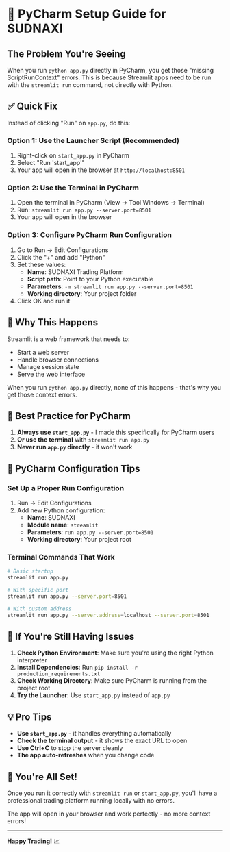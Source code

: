 # 🔧 PyCharm Setup Guide for SUDNAXI

## The Problem You're Seeing

When you run `python app.py` directly in PyCharm, you get those "missing ScriptRunContext" errors. This is because Streamlit apps need to be run with the `streamlit run` command, not directly with Python.

## ✅ Quick Fix

Instead of clicking "Run" on `app.py`, do this:

### Option 1: Use the Launcher Script (Recommended)
1. Right-click on `start_app.py` in PyCharm
2. Select "Run 'start_app'"
3. Your app will open in the browser at `http://localhost:8501`

### Option 2: Use the Terminal in PyCharm
1. Open the terminal in PyCharm (View → Tool Windows → Terminal)
2. Run: `streamlit run app.py --server.port=8501`
3. Your app will open in the browser

### Option 3: Configure PyCharm Run Configuration
1. Go to Run → Edit Configurations
2. Click the "+" and add "Python"
3. Set these values:
   - **Name**: SUDNAXI Trading Platform
   - **Script path**: Point to your Python executable
   - **Parameters**: `-m streamlit run app.py --server.port=8501`
   - **Working directory**: Your project folder
4. Click OK and run it

## 🎯 Why This Happens

Streamlit is a web framework that needs to:
- Start a web server
- Handle browser connections
- Manage session state
- Serve the web interface

When you run `python app.py` directly, none of this happens - that's why you get those context errors.

## 🚀 Best Practice for PyCharm

1. **Always use `start_app.py`** - I made this specifically for PyCharm users
2. **Or use the terminal** with `streamlit run app.py`
3. **Never run `app.py` directly** - it won't work

## 📝 PyCharm Configuration Tips

### Set Up a Proper Run Configuration
1. Run → Edit Configurations
2. Add new Python configuration:
   - **Name**: SUDNAXI
   - **Module name**: `streamlit`
   - **Parameters**: `run app.py --server.port=8501`
   - **Working directory**: Your project root

### Terminal Commands That Work
```bash
# Basic startup
streamlit run app.py

# With specific port
streamlit run app.py --server.port=8501

# With custom address
streamlit run app.py --server.address=localhost --server.port=8501
```

## 🔧 If You're Still Having Issues

1. **Check Python Environment**: Make sure you're using the right Python interpreter
2. **Install Dependencies**: Run `pip install -r production_requirements.txt`
3. **Check Working Directory**: Make sure PyCharm is running from the project root
4. **Try the Launcher**: Use `start_app.py` instead of `app.py`

## 💡 Pro Tips

- **Use `start_app.py`** - it handles everything automatically
- **Check the terminal output** - it shows the exact URL to open
- **Use Ctrl+C** to stop the server cleanly
- **The app auto-refreshes** when you change code

## 🎉 You're All Set!

Once you run it correctly with `streamlit run` or `start_app.py`, you'll have a professional trading platform running locally with no errors.

The app will open in your browser and work perfectly - no more context errors!

---

**Happy Trading!** 📈